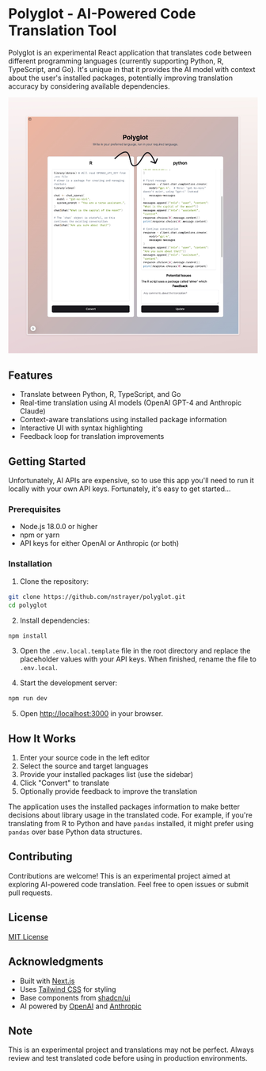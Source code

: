 # Polyglot - AI-Powered Code Translation Tool

Polyglot is an experimental React application that translates code between different programming languages (currently supporting Python, R, TypeScript, and Go). It's unique in that it provides the AI model with context about the user's installed packages, potentially improving translation accuracy by considering available dependencies.

![Polyglot Code Translation Tool](./polyglot.jpeg)

## Features

- Translate between Python, R, TypeScript, and Go
- Real-time translation using AI models (OpenAI GPT-4 and Anthropic Claude)
- Context-aware translations using installed package information
- Interactive UI with syntax highlighting
- Feedback loop for translation improvements

## Getting Started

Unfortunately, AI APIs are expensive, so to use this app you'll need to run it locally with your own API keys. Fortunately, it's easy to get started...

### Prerequisites

- Node.js 18.0.0 or higher
- npm or yarn
- API keys for either OpenAI or Anthropic (or both)

### Installation

1. Clone the repository:

```bash
git clone https://github.com/nstrayer/polyglot.git
cd polyglot
```

2. Install dependencies:

```bash
npm install
```
3. Open the `.env.local.template` file in the root directory and replace the placeholder values with your API keys. When finished, rename the file to `.env.local`.

4. Start the development server:

```bash
npm run dev
```
5. Open [http://localhost:3000](http://localhost:3000) in your browser.

## How It Works

1. Enter your source code in the left editor
2. Select the source and target languages
3. Provide your installed packages list (use the sidebar)
4. Click "Convert" to translate
5. Optionally provide feedback to improve the translation

The application uses the installed packages information to make better decisions about library usage in the translated code. For example, if you're translating from R to Python and have `pandas` installed, it might prefer using `pandas` over base Python data structures.

## Contributing

Contributions are welcome! This is an experimental project aimed at exploring AI-powered code translation. Feel free to open issues or submit pull requests.

## License

[MIT License](LICENSE)

## Acknowledgments

- Built with [Next.js](https://nextjs.org/)
- Uses [Tailwind CSS](https://tailwindcss.com/) for styling
- Base components from [shadcn/ui](https://ui.shadcn.com/)
- AI powered by [OpenAI](https://openai.com/) and [Anthropic](https://anthropic.com/)

## Note

This is an experimental project and translations may not be perfect. Always review and test translated code before using in production environments.
